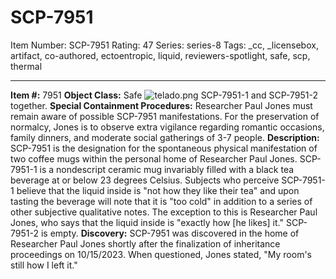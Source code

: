 # SCP-7951
Item Number: SCP-7951
Rating: 47
Series: series-8
Tags: _cc, _licensebox, artifact, co-authored, ectoentropic, liquid, reviewers-spotlight, safe, scp, thermal

---

**Item #:** 7951
**Object Class:** Safe
![telado.png](https://scp-wiki.wdfiles.com/local--files/scp-7951/telado.png)
SCP-7951-1 and SCP-7951-2 together.
**Special Containment Procedures:** Researcher Paul Jones must remain aware of possible SCP-7951 manifestations. For the preservation of normalcy, Jones is to observe extra vigilance regarding romantic occasions, family dinners, and moderate social gatherings of 3-7 people.
**Description:** SCP-7951 is the designation for the spontaneous physical manifestation of two coffee mugs within the personal home of Researcher Paul Jones.
SCP-7951-1 is a nondescript ceramic mug invariably filled with a black tea beverage at or below 23 degrees Celsius. Subjects who perceive SCP-7951-1 believe that the liquid inside is "not how they like their tea" and upon tasting the beverage will note that it is "too cold" in addition to a series of other subjective qualitative notes. The exception to this is Researcher Paul Jones, who says that the liquid inside is "exactly how [he likes] it."
SCP-7951-2 is empty.
**Discovery:** SCP-7951 was discovered in the home of Researcher Paul Jones shortly after the finalization of inheritance proceedings on 10/15/2023. When questioned, Jones stated, "My room's still how I left it."